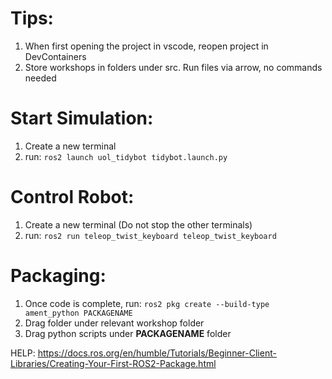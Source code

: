 # Tips: 
1. When first opening the project in vscode, reopen project in DevContainers
2. Store workshops in folders under src. Run files via arrow, no commands needed

# Start Simulation:
1. Create a new terminal
2. run: `ros2 launch uol_tidybot tidybot.launch.py`

# Control Robot:
1. Create a new terminal (Do not stop the other terminals)
2. run: `ros2 run teleop_twist_keyboard teleop_twist_keyboard`

# Packaging:
1. Once code is complete, run:
`ros2 pkg create --build-type ament_python PACKAGENAME`
2. Drag folder under relevant workshop folder
3. Drag python scripts under **PACKAGENAME** folder

HELP: https://docs.ros.org/en/humble/Tutorials/Beginner-Client-Libraries/Creating-Your-First-ROS2-Package.html